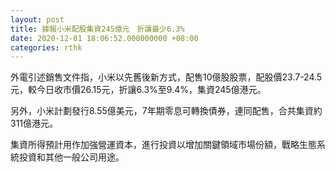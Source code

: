 ```yaml
---
layout: post
title: 據報小米配股集資245億元　折讓最少6.3%
date: 2020-12-01 18:06:52.000000000 +08:00
categories: rthk
---
```


外電引述銷售文件指，小米以先舊後新方式，配售10億股股票，配股價23.7-24.5元，較今日收市價26.15元，折讓6.3%至9.4%，集資245億港元。

另外，小米計劃發行8.55億美元，7年期零息可轉換債券，連同配售，合共集資約311億港元。

集資所得預計用作加強營運資本，進行投資以增加關鍵領域市場份額，戰略生態系統投資和其他一般公司用途。
